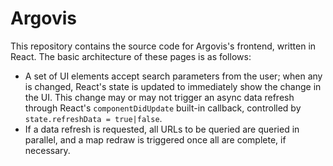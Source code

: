 # Argovis

This repository contains the source code for Argovis's frontend, written in React. The basic architecture of these pages is as follows:

 - A set of UI elements accept search parameters from the user; when any is changed, React's state is updated to immediately show the change in the UI. This change may or may not trigger an async data refresh through React's `componentDidUpdate` built-in callback, controlled by `state.refreshData = true|false`.
 - If a data refresh is requested, all URLs to be queried are queried in parallel, and a map redraw is triggered once all are complete, if necessary.